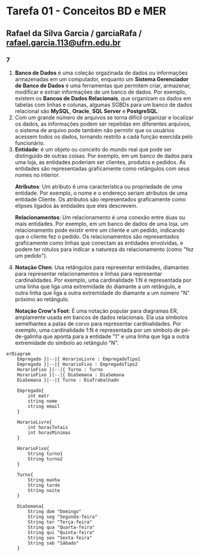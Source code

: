 # **Tarefa 01 - Conceitos BD e MER**

## Rafael da Silva Garcia / garciaRafa / rafael.garcia.113@ufrn.edu.br

### **7**
1.  **Banco de Dados** é uma coleção orgazinada de dados ou informações armazenadas em um computador, enquanto um **Sistema Gerenciador de Banco de Dados** é uma ferramentas que permitem criar, armazenar, modificar e extrair informações de um banco de dados. Por exemplo, existem os **Bancos de Dados Relacionais**, que organizam os dados em tabelas com linhas e colunas, algumas SGBDs para um banco de dados relacional são **MySQL**, **Oracle**, **SQL Server** e  **PostgreSQL**.
2. Com um grande número de arquivos se torna difícil organizar e localizar os dados, as informações podem ser repetidas em diferentes arquivos, o sistema de arquivo pode também não permitir que os usuários acessem todos os dados, tornando restrito a cada função exercida pelo funcionário.
3. **Entidade**: é um objeto ou conceito do mundo real que pode ser distinguido de outras coisas. Por exemplo, em um banco de dados para uma loja, as entidades poderiam ser clientes, produtos e pedidos. As entidades são representadas graficamente como retângulos com seus nomes no interior.<p/>
**Atributos**: Um atributo é uma característica ou propriedade de uma entidade. Por exemplo, o nome e o endereço seriam atributos de uma entidade Cliente. Os atributos são representados graficamente como elipses ligados às entidades que eles descrevem.<p/>
**Relacionamentos**:  Um relacionamento é uma conexão entre duas ou mais entidades. Por exemplo, em um banco de dados de uma loja, um relacionamento pode existir entre um cliente e um pedido, indicando que o cliente fez o pedido. Os relacionamentos são representados graficamente como linhas que conectam as entidades envolvidas, e podem ter rótulos para indicar a natureza do relacionamento (como "fez um pedido").
4. **Notação Chen**: Usa retângulos para representar entidades, diamantes para representar relacionamentos e linhas para representar cardinalidades. Por exemplo, uma cardinalidade 1:N é representada por uma linha que liga uma extremidade do diamante a um retângulo, e outra linha que liga a outra extremidade do diamante a um número "N" próximo ao retângulo.<p/>
**Notação Crow's Foot**: É uma notação popular para diagramas ER, amplamente usada em bancos de dados relacionais. Ela usa símbolos semelhantes a patas de corvo para representar cardinalidades. Por exemplo, uma cardinalidade 1:N é representada por um símbolo de pé-de-galinha que aponta para a entidade "1" e uma linha que liga a outra extremidade do símbolo ao retângulo "N".

```mermaid
erDiagram
    Empregado }|--|{ HorarioLivre : EmpregadoTipo1
    Empregado }|--|{ HorarioFixo : EmpregadoTipo2
    HorarioFixo }|--|{ Turno : Turno
    HorarioFixo }|--|{ DiaSemana : DiaSemana
    DiaSemana }|--|{ Turno : DiaTrabalhado

    Empregado{
        int matr
        string nome
        string email
    }

    HorarioLivre{
        int horasTotais
        int horasMinimas
    }

    HorarioFixo{
        String turno1
        String turno2
    }

    Turno{
        String manha
        String tarde
        String noite
    }

    DiaSemana{
        String dom "Domingo" 
        String seg "Segunda-feira"
        String ter "Terça-feira"
        String qua "Quarta-feira"
        String qui "Quinta-feira"
        String sex "Sexta-feira"
        String sab "Sábado"
    }